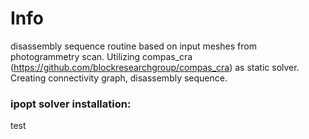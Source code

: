 # Info
disassembly sequence routine based on input meshes from photogrammetry scan.
Utilizing compas_cra (https://github.com/blockresearchgroup/compas_cra) as static solver.
Creating connectivity graph, disassembly sequence.


### ipopt solver installation:
 test